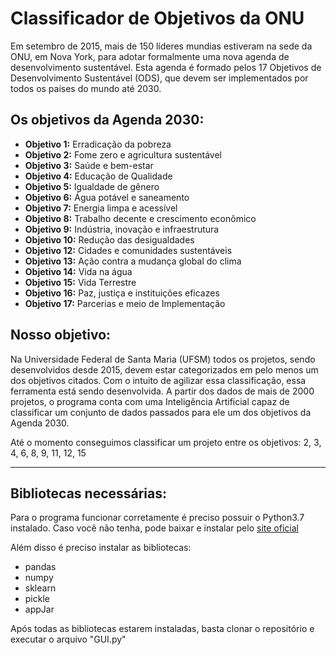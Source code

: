 # Classificador de Objetivos da ONU

Em setembro de 2015, mais de 150 líderes mundias estiveram na sede da ONU, em Nova York, para adotar formalmente uma nova agenda de desenvolvimento sustentável. Esta agenda é formado pelos 17 Objetivos de Desenvolvimento Sustentável (ODS), que devem ser implementados por todos os países do mundo até 2030.

## Os objetivos da Agenda 2030:
- **Objetivo 1:** Erradicação da pobreza
- **Objetivo 2:** Fome zero e agricultura sustentável
- **Objetivo 3:** Saúde e bem-estar
- **Objetivo 4:** Educação de Qualidade
- **Objetivo 5:** Igualdade de gênero
- **Objetivo 6:** Água potável e saneamento
- **Objetivo 7:** Energia limpa e acessível
- **Objetivo 8:** Trabalho decente e crescimento econômico
- **Objetivo 9:** Indústria, inovação e infraestrutura
- **Objetivo 10:** Redução das desigualdades
- **Objetivo 12:** Cidades e comunidades sustentáveis
- **Objetivo 13:** Ação contra a mudança global do clima
- **Objetivo 14:** Vida na água
- **Objetivo 15:** Vida Terrestre
- **Objetivo 16:** Paz, justiça e instituições eficazes
- **Objetivo 17:** Parcerias e meio de Implementação

## Nosso objetivo:

Na Universidade Federal de Santa Maria (UFSM) todos os projetos, sendo desenvolvidos desde 2015, devem estar categorizados em pelo menos um dos objetivos citados. Com o intuito de agilizar essa classificação, essa ferramenta está sendo desenvolvida. A partir dos dados de mais de 2000 projetos, o programa conta com uma Inteligência Artificial capaz de classificar um conjunto de dados passados para ele um dos objetivos da Agenda 2030.

Até o momento conseguimos classificar um projeto entre os objetivos: 2, 3, 4, 6, 8, 9, 11, 12, 15

***

## Bibliotecas necessárias:

Para o programa funcionar corretamente é preciso possuir o Python3.7 instalado. Caso você não tenha, pode baixar e instalar pelo [site oficial](https://www.python.org/downloads/)

Além disso é preciso instalar as bibliotecas:
* pandas
* numpy
* sklearn
* pickle
* appJar

Após todas as bibliotecas estarem instaladas, basta clonar o repositório e executar o arquivo "GUI.py"
